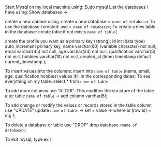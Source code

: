 Start Mysql on my local machine using: Sudo mysql
List the databases i have using: Show databases
->;

create a new dabase using: create a new database `< name of database>`
To use the database i created: use ` < name of database> `;
To create a new table in the database: create table if not exists ` name of table `(

create the profile you want as a primary key (strong): 
id int (data type) auto_increment primary key,
name varchar(60) (variable character) not null,
email varchar(45) not null,
age varchar(34) not null,
qualification varchar(5) not null,
hobbies varchar(10) not null,
created_at (time) timestamp default current_timestamp
);

To insert values into the columns: 
insert into ` name of table ` (name, email, age, qualification,hobbies) values (fill in the corresponding datas)
To see everything on my table:
select * from ` name of table `

To add more columns use "ALTER". This modifies the structure of the table
alter table `name of table`
-> add column <name of new column> varchar(6);

To add change or modify the values or records stored in the table column use "UPDATE"
update `name of table`
-> set <name of column> = value
-> where id (row id) = e.g 1;

To delete a database or table use "DROP"
drop database `<name of database>`;

To exit mysql, type exit
